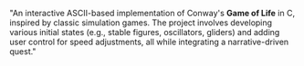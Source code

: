 "An interactive ASCII-based implementation of Conway's **Game of Life** in C, inspired by classic simulation games. The project involves developing various initial states (e.g., stable figures, oscillators, gliders) and adding user control for speed adjustments, all while integrating a narrative-driven quest."
